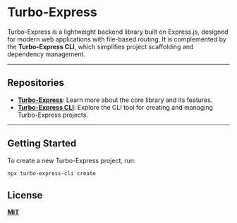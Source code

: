 # Turbo-Express

Turbo-Express is a lightweight backend library built on Express.js, designed for modern web applications with file-based routing. It is complemented by the **Turbo-Express CLI**, which simplifies project scaffolding and dependency management.

---

## Repositories

- **[Turbo-Express](./package/README.md)**: Learn more about the core library and its features.
- **[Turbo-Express CLI](./cli/README.md)**: Explore the CLI tool for creating and managing Turbo-Express projects.

---

## Getting Started

To create a new Turbo-Express project, run:

```bash
npx turbo-express-cli create
```

## License

**[MIT](./LICENSE)**
